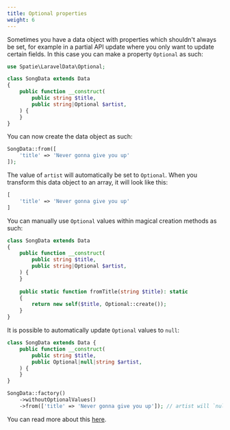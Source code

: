 ```yaml
---
title: Optional properties
weight: 6
---
```


Sometimes you have a data object with properties which shouldn't always be set, for example in a partial API update where you only want to update certain fields. In this case you can make a property `Optional` as such:

```php
use Spatie\LaravelData\Optional;

class SongData extends Data
{
    public function __construct(
        public string $title,
        public string|Optional $artist,
    ) {
    }
}
```

You can now create the data object as such:

```php
SongData::from([
    'title' => 'Never gonna give you up'
]);
```

The value of `artist` will automatically be set to `Optional`. When you transform this data object to an array, it will look like this:

```php
[
    'title' => 'Never gonna give you up'
]
```

You can manually use `Optional` values within magical creation methods as such:

```php
class SongData extends Data
{
    public function __construct(
        public string $title,
        public string|Optional $artist,
    ) {
    }
    
    public static function fromTitle(string $title): static
    {
        return new self($title, Optional::create());
    }
}
```

It is possible to automatically update `Optional` values to `null`:

```php
class SongData extends Data {
    public function __construct(
        public string $title,
        public Optional|null|string $artist,
    ) {
    }
}

SongData::factory()
    ->withoutOptionalValues()
    ->from(['title' => 'Never gonna give you up']); // artist will `null` instead of `Optional`
```

You can read more about this [here](/docs/laravel-data/v4/as-a-data-transfer-object/factories#disabling-optional-values).
